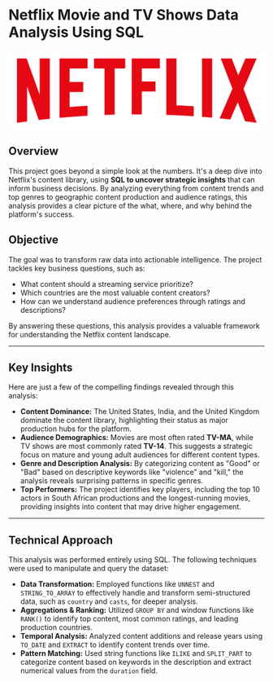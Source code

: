 # Netflix Movie and TV Shows Data Analysis Using SQL

![Netflix Logo](https://github.com/esiihle/sql_netflix_manipulation/blob/main/logo.png)

## Overview
This project goes beyond a simple look at the numbers. It's a deep dive into Netflix's content library, using **SQL to uncover strategic insights** that can inform business decisions. By analyzing everything from content trends and top genres to geographic content production and audience ratings, this analysis provides a clear picture of the what, where, and why behind the platform's success.

## Objective
The goal was to transform raw data into actionable intelligence. The project tackles key business questions, such as:

* What content should a streaming service prioritize?
* Which countries are the most valuable content creators?
* How can we understand audience preferences through ratings and descriptions?

By answering these questions, this analysis provides a valuable framework for understanding the Netflix content landscape.

---

## Key Insights
Here are just a few of the compelling findings revealed through this analysis:

* **Content Dominance:** The United States, India, and the United Kingdom dominate the content library, highlighting their status as major production hubs for the platform.
* **Audience Demographics:** Movies are most often rated **TV-MA**, while TV shows are most commonly rated **TV-14**. This suggests a strategic focus on mature and young adult audiences for different content types.
* **Genre and Description Analysis:** By categorizing content as "Good" or "Bad" based on descriptive keywords like "violence" and "kill," the analysis reveals surprising patterns in specific genres.
* **Top Performers:** The project identifies key players, including the top 10 actors in South African productions and the longest-running movies, providing insights into content that may drive higher engagement.

---

## Technical Approach
This analysis was performed entirely using SQL. The following techniques were used to manipulate and query the dataset:

* **Data Transformation:** Employed functions like `UNNEST` and `STRING_TO_ARRAY` to effectively handle and transform semi-structured data, such as `country` and `casts`, for deeper analysis.
* **Aggregations & Ranking:** Utilized `GROUP BY` and window functions like `RANK()` to identify top content, most common ratings, and leading production countries.
* **Temporal Analysis:** Analyzed content additions and release years using `TO_DATE` and `EXTRACT` to identify content trends over time.
* **Pattern Matching:** Used string functions like `ILIKE` and `SPLIT_PART` to categorize content based on keywords in the description and extract numerical values from the `duration` field.
